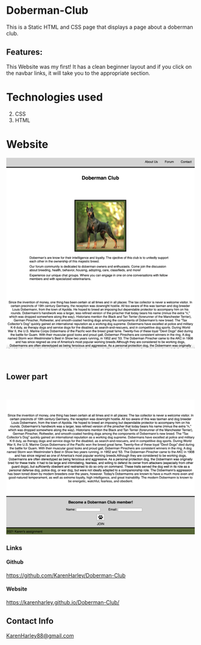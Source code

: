 

# Doberman-Club

This is a Static HTML and CSS page that displays a page about a doberman club.

## Features:

This Website was my first! It has a clean beginner layout and if you click on the navbar links, it will take you to the appropriate section. 


# Technologies used

2. CSS
3. HTML

# Website

![webpage top](./pics/pic1.png)

<br/>

## Lower part

<br/>

![webpage bottom](./pics/pic2.png)

### Links

#### Github

https://github.com/KarenHarley/Doberman-Club

#### Website

https://karenharley.github.io/Doberman-Club/

## Contact Info 

KarenHarley88@gmail.com
